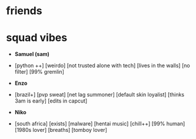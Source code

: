 # friends

# squad vibes

- **Samuel (sam)**  
- [python ++] [weirdo] [not trusted alone with tech] [lives in the walls] [no filter] [99% gremlin]

- **Enzo**  
- [brazil+] [pvp sweat] [net lag summoner] [default skin loyalist] [thinks 3am is early] [edits in capcut]

- **Niko**
- [south africa] [exists] [malware] [hentai music] [chill++] [99% human] [1980s lover] [breaths] [tomboy lover]

